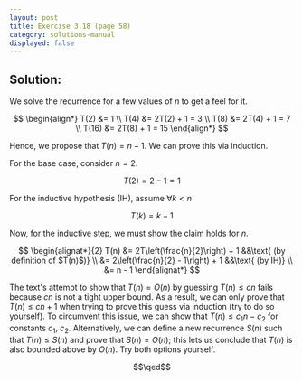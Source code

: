 ```yaml
---
layout: post
title: Exercise 3.18 (page 58)
category: solutions-manual
displayed: false
---
```


## Solution:

We solve the recurrence for a few values of $n$ to get a feel for it.

$$
    \begin{align*}
        T(2) &= 1 \\
        T(4) &= 2T(2) + 1 = 3 \\
        T(8) &= 2T(4) + 1 = 7 \\
        T(16) &= 2T(8) + 1 = 15
    \end{align*}
$$

Hence, we propose that $T(n) = n - 1$. We can prove this via induction.

For the base case, consider $n = 2$. 

$$
    T(2) = 2 - 1 = 1
$$

For the inductive hypothesis (IH), assume $\forall k < n$

$$
    T(k) = k - 1
$$

Now, for the inductive step, we must show the claim holds for $n$.

$$
    \begin{alignat*}{2}
        T(n) &= 2T\left(\frac{n}{2}\right) + 1 &&\text{ (by definition of $T(n)$)} \\
        &= 2\left(\frac{n}{2} - 1\right) + 1 &&\text{ (by IH)} \\
        &= n - 1
    \end{alignat*}
$$

The text's attempt to show that $T(n) = O(n)$ by guessing $T(n) \leq cn$ fails because $cn$ is not a tight upper bound. As a result, we can only prove that $T(n) \leq cn + 1$ when trying to prove this guess via induction (try to do so yourself). To circumvent this issue, we can show that $T(n) \leq c_1n - c_2$ for constants $c_1$, $c_2$. Alternatively, we can define a new recurrence $S(n)$ such that $T(n) \leq S(n)$ and prove that $S(n) = O(n)$; this lets us conclude that $T(n)$ is also bounded above by $O(n)$. Try both options yourself.

$$\qed$$